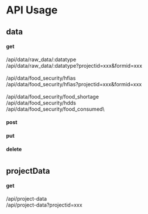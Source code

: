 # API Usage
## data
#### get
/api/data/raw_data/:datatype\
/api/data/raw_data/:datatype?projectid=xxx&formid=xxx\
\
/api/data/food_security/hfias\
/api/data/food_security/hfias?projectid=xxx&formid=xxx\
\
/api/data/food_security/food_shortage\
/api/data/food_security/hdds\
/api/data/food_security/food_consumed\

#### post
#### put
#### delete
#
## projectData
#### get
/api/project-data\
/api/project-data?projectid=xxx

#